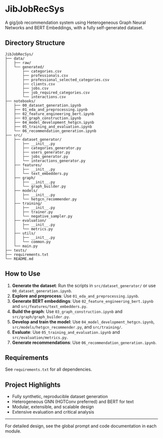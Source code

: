 # JibJobRecSys

A gig/job recommendation system using Heterogeneous Graph Neural Networks and BERT Embeddings, with a fully self-generated dataset.

## Directory Structure

```
JibJobRecSys/
├── data/
│   ├── raw/
│   └── generated/
│       ├── categories.csv
│       ├── professionals.csv
│       ├── professional_selected_categories.csv
│       ├── clients.csv
│       ├── jobs.csv
│       ├── job_required_categories.csv
│       └── interactions.csv
├── notebooks/
│   ├── 00_dataset_generation.ipynb
│   ├── 01_eda_and_preprocessing.ipynb
│   ├── 02_feature_engineering_bert.ipynb
│   ├── 03_graph_construction.ipynb
│   ├── 04_model_development_hetgcn.ipynb
│   ├── 05_training_and_evaluation.ipynb
│   └── 06_recommendation_generation.ipynb
├── src/
│   ├── dataset_generator/
│   │   ├── __init__.py
│   │   ├── categories_generator.py
│   │   ├── users_generator.py
│   │   ├── jobs_generator.py
│   │   └── interactions_generator.py
│   ├── features/
│   │   ├── __init__.py
│   │   └── text_embedders.py
│   ├── graph/
│   │   ├── __init__.py
│   │   └── graph_builder.py
│   ├── models/
│   │   ├── __init__.py
│   │   └── hetgcn_recommender.py
│   ├── training/
│   │   ├── __init__.py
│   │   ├── trainer.py
│   │   └── negative_sampler.py
│   ├── evaluation/
│   │   ├── __init__.py
│   │   └── metrics.py
│   ├── utils/
│   │   ├── __init__.py
│   │   └── common.py
│   └── main.py
├── tests/
├── requirements.txt
└── README.md
```

## How to Use

1. **Generate the dataset**: Run the scripts in `src/dataset_generator/` or use `00_dataset_generation.ipynb`.
2. **Explore and preprocess**: Use `01_eda_and_preprocessing.ipynb`.
3. **Generate BERT embeddings**: Use `02_feature_engineering_bert.ipynb` and `src/features/text_embedders.py`.
4. **Build the graph**: Use `03_graph_construction.ipynb` and `src/graph/graph_builder.py`.
5. **Develop and train the model**: Use `04_model_development_hetgcn.ipynb`, `src/models/hetgcn_recommender.py`, and `src/training/`.
6. **Evaluate**: Use `05_training_and_evaluation.ipynb` and `src/evaluation/metrics.py`.
7. **Generate recommendations**: Use `06_recommendation_generation.ipynb`.

## Requirements

See `requirements.txt` for all dependencies.

## Project Highlights
- Fully synthetic, reproducible dataset generation
- Heterogeneous GNN (HGTConv preferred) and BERT for text
- Modular, extensible, and scalable design
- Extensive evaluation and critical analysis

---

For detailed design, see the global prompt and code documentation in each module.
